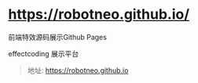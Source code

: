 # https://robotneo.github.io/
前端特效源码展示Github Pages

effectcoding 展示平台
>地址:	https://robotneo.github.io


